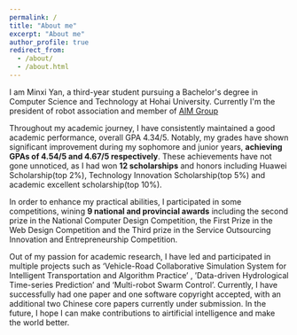 ```yaml
---
permalink: /
title: "About me"
excerpt: "About me"
author_profile: true
redirect_from: 
  - /about/
  - /about.html
---
```

I am Minxi Yan, a third-year student pursuing a Bachelor's degree in Computer Science and Technology at Hohai University. Currently I'm the president of robot association and member of [AIM Group](https://multimodality.group/) 

Throughout my academic journey, I have consistently maintained a good academic performance, overall GPA 4.34/5. Notably, my grades have shown significant improvement during my sophomore and junior years, **achieving GPAs of 4.54/5 and 4.67/5 respectively**. These achievements have not gone unnoticed, as I had won **12 scholarships** and honors including Huawei Scholarship(top 2%), Technology Innovation Scholarship(top 5%) and academic excellent scholarship(top 10%). 

In order to enhance my practical abilities, I participated in some competitions, wining **9 national and provincial awards** including the second prize in the National Computer Design Competition, the First Prize in the Web Design Competition and the Third prize in the Service Outsourcing Innovation and Entrepreneurship Competition. 

Out of my passion for academic research, I have led and participated in multiple projects such as ‘Vehicle-Road Collaborative Simulation System for Intelligent Transportation and Algorithm Practice’ , ’Data-driven Hydrological Time-series Prediction’ and ‘Multi-robot Swarm Control’. Currently, I have successfully had one paper and one software copyright accepted, with an additional two Chinese core papers currently under submission. In the future, I hope I can make contributions to airtificial intelligence and make the world better.<br>


<script type="text/javascript" id="clustrmaps" src="//clustrmaps.com/map_v2.js?d=L4M4DOU4p_HiasQoLd_2BlVbizlXDrN_Rng5jd8_2Gg&cl=ffffff&w=a"></script>
